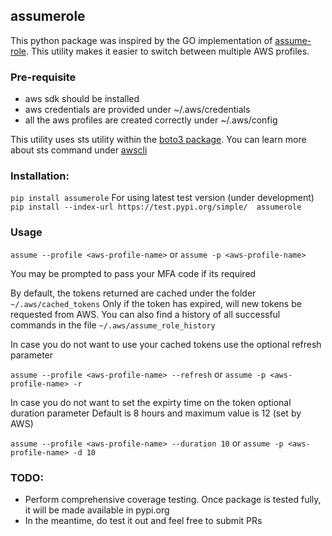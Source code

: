 ## assumerole

This python package was inspired by the GO implementation of [assume-role](https://github.com/remind101/assume-role).
This utility makes it easier to switch between multiple AWS profiles.


### Pre-requisite
- aws sdk should be installed
- aws credentials are provided under ~/.aws/credentials
- all the aws profiles are created correctly under ~/.aws/config

This utility uses sts utility within the [boto3 package](https://boto3.amazonaws.com/v1/documentation/api/latest/reference/services/sts.html).
You can learn more about sts command under [awscli](https://docs.aws.amazon.com/cli/latest/reference/sts/assume-role.html)


### Installation:
```pip install assumerole```
For using latest test version (under development)
```pip install --index-url https://test.pypi.org/simple/  assumerole```


### Usage
```assume --profile <aws-profile-name>```
or
```assume -p <aws-profile-name>```

You may be prompted to pass your MFA code if its required

By default, the tokens returned are cached under the folder ```~/.aws/cached_tokens```
Only if the token has expired, will new tokens be requested from AWS.
You can also find a history of all successful commands in the file ```~/.aws/assume_role_history```

In case you do not want to use your cached tokens use the optional refresh parameter

```assume --profile <aws-profile-name> --refresh``` or
```assume -p <aws-profile-name> -r```


In case you do not want to set the expirty time on the token optional duration parameter
Default is 8 hours and maximum value is 12 (set by AWS)

```assume --profile <aws-profile-name> --duration 10``` or
```assume -p <aws-profile-name> -d 10```


### TODO:
- Perform comprehensive coverage testing. Once package is tested fully, it will be made available in pypi.org
- In the meantime, do test it out and feel free to submit PRs

